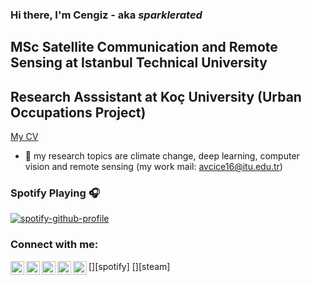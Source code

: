 ### Hi there, I'm Cengiz - aka *sparklerated* 
##  MSc Satellite Communication and Remote Sensing at Istanbul Technical University
##  Research Asssistant at Koç University (Urban Occupations Project)
[My CV](https://drive.google.com/file/d/1sMdRKHw9M1luluKzgTtbrjiIeRNUbweY/view)

- :unicorn:  my research topics are climate change, deep learning, computer vision and remote sensing (my work mail: avcice16@itu.edu.tr)


### Spotify Playing 🎧

[![spotify-github-profile](https://spotify-github-profile.vercel.app/api/view?uid=11178271539&cover_image=true&theme=novatorem)](https://open.spotify.com/user/11178271539)
### Connect with me:
[<img align="left" alt="codeSTACKr | LinkedIn" width="22px" src="https://cdn.jsdelivr.net/npm/simple-icons@v3/icons/linkedin.svg" />][linkedin]
[<img align="left" alt="codeSTACKr | Twitter" width="22px" src="https://cdn.jsdelivr.net/npm/simple-icons@v3/icons/twitter.svg" />][twitter]
[<img align="left" alt="codeSTACKr | YouTube" width="22px" src="https://cdn.jsdelivr.net/npm/simple-icons@v3/icons/youtube.svg" />][youtube]
[<img align="left" alt="codeSTACKr | LinkedIn" width="22px" src="https://cdn.jsdelivr.net/npm/simple-icons@v3/icons/spotify.svg" />][spotify]
[<img align="left" alt="codeSTACKr | LinkedIn" width="22px" src="https://cdn.jsdelivr.net/npm/simple-icons@v3/icons/steam.svg" />][steam]
<br />

[linkedin]: https://www.linkedin.com/in/cengiz-avc%C4%B1-749079150/ 
[twitter]: https://twitter.com/cengiz_hunter
[youtube]: https://www.youtube.com/sparklerated

